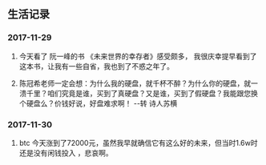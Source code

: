 

## 生活记录

### 2017-11-29 
1. 今天看了 阮一峰的书 《未来世界的幸存者》感受颇多，
我很庆幸提早看到了这本书，让我有一些自省，我也到了不惑之年了。

2. 陈冠希老师一定会想：为什么我的硬盘，就千杯不醉？为什么你的硬盘，就一溃千里？咱们究竟是谁，买到了真硬盘？又是谁，买到了假硬盘？我能跟您换个硬盘么？价钱好说，好盘难求啊！  --转 诗人苏横

### 2017-11-30 
1. btc 今天涨到了72000元，虽然我早就确信它有这么好的未来，但当时1.6w时还是没有闲钱投入 ，悲哀啊。 